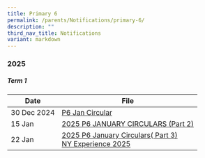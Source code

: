 ```yaml
---
title: Primary 6
permalink: /parents/Notifications/primary-6/
description: ""
third_nav_title: Notifications
variant: markdown
---
```

### **2025**

##### Term 1

| Date| File | 
| -------- | -------- |
|30 Dec 2024|[P6 Jan Circular](/files/Notification%202025/Pri%206/RGPS_N25_P6_001.pdf)|
|15 Jan|[2025 P6 JANUARY CIRCULARS (Part 2)](/files/Notification%202025/Pri%206/RGPS_N25_P6_006.pdf)|
|22 Jan|[2025 P6 January Circulars( Part 3)](/files/Notification%202025/Pri%206/RGPS_N25_P6_007_V2.pdf)<br>[NY Experience 2025](/files/Notification%202025/Pri%206/Annex_A_NY_Experience_2025_programme.pdf)|